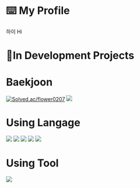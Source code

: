 # ⌨️ My Profile

하이 Hi


# 📝In Development Projects




# Baekjoon
[![Solved.ac/flower0207](http://mazassumnida.wtf/api/v2/generate_badge?boj=flower0207)](https://solved.ac/flower0207)
<img src="http://mazandi.herokuapp.com/api?handle=flower0207&theme=warm"/>
<br/>
# Using Langage

<img src="https://img.shields.io/badge/c%23-B829FF?style=for-the-badge&logo=Csharp&logoColor=white">
<img src="https://img.shields.io/badge/C language-6FCBFF?style=for-the-badge&logo=C&logoColor=white">
<img src="https://img.shields.io/badge/html5-E34F26?style=for-the-badge&logo=html5&logoColor=white"> 
<img src="https://img.shields.io/badge/css-1572B6?style=for-the-badge&logo=css3&logoColor=white"> 
<img src="https://img.shields.io/badge/javascript-FFF66F?style=for-the-badge&logo=javascript&logoColor=yellow">

# Using Tool

  <img src="https://img.shields.io/badge/Unity-000000?style=for-the-badge&logo=Unity&logoColor=white"/>

<!--
**flower0207/flower0207** is a ✨ _special_ ✨ repository because its `README.md` (this file) appears on your GitHub profile.

Here are some ideas to get you started:

- 🔭 I’m currently working on ...
- 🌱 I’m currently learning ...
- 👯 I’m looking to collaborate on ...
- 🤔 I’m looking for help with ...
- 💬 Ask me about ...
- 📫 How to reach me: ...
- 😄 Pronouns: ...
- ⚡ Fun fact: ...
-->
